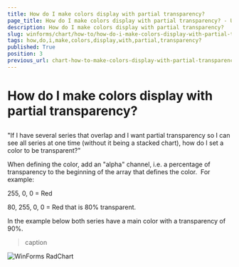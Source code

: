 ```yaml
---
title: How do I make colors display with partial transparency?
page_title: How do I make colors display with partial transparency? - UI for WinForms Documentation
description: How do I make colors display with partial transparency?
slug: winforms/chart/how-to/how-do-i-make-colors-display-with-partial-transparency?
tags: how,do,i,make,colors,display,with,partial,transparency?
published: True
position: 3
previous_url: chart-how-to-make-colors-display-with-partial-transparency
---
```


# How do I make colors display with partial transparency?



## 

"If I have several series that overlap and I want partial transparency so I can see all series at one time (without it being a stacked chart), how do I set a color to be transparent?" 

When defining the color, add an "alpha" channel, i.e. a percentage of transparency to the beginning of the array that defines the color.  For example: 

255, 0, 0 = Red

80, 255, 0, 0 = Red that is 80% transparent.



In the example below both series have a main color with a transparency of 90%.


>caption 

![WinForms RadChart ](images/chart-how-to-make-colors-display-with-partial-transparency001.png)
